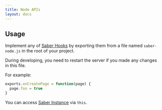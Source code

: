 ```yaml
---
title: Node APIs
layout: docs
---
```


## Usage

Implement any of [Saber Hooks](saber-instance.md#hooks) by exporting them from a file named `saber-node.js` in the root of your project.

During developing, you need to restart the server if you made any changes in this file.

For example:

```js
exports.onCreatePage = function(page) {
  page.foo = true
}
```

You can access [Saber Instance](saber-instance.md) via `this`.
